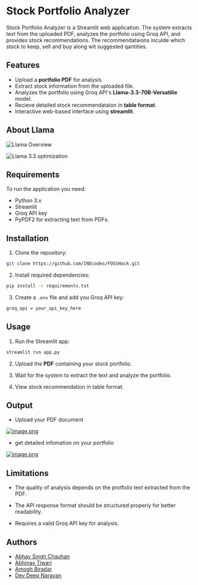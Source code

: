 
# Stock Portfolio Analyzer

Stock Portfolio Analyzer is a Streamlit web application. The system extracts text from the uploaded PDF, analyzes the portfolio using Groq API, and provides stock recommendations. The recommendataions inculde which stock to keep, sell and buy along wit suggested qantities.


## Features

- Upload a **portfolio PDF** for analysis.
- Extract stock information from the uploaded file.
- Analyzes the portfolio using Groq API's **Llama-3.3-70B-Versatilie** model.
- Recieve detailed stock recommendataion in **table format**.
- Interactive web-based interface using **streamlit**.


## About Llama

![Llama Overview](https://media.datacamp.com/cms/ad_4nxceo65lqgskpt2gyjdxnyxikzmv_t-3njxvxaqiklpa-hbtvmpmipofzejtrxzdfs2byf_abs10_hfrknvkxzlzxlr0fvtgipmzktuwxhok7awlmun10ox6ahwyou_2r_gyatf4.png)

![Llama 3.3 optimization](https://media.datacamp.com/cms/ad_4nxctfgnmlr5uowmsc3vijkd5ov9i08kietc9ovn2cutrp2ixwt3s_q7dg_fsrjdl6myi37__6elzaf7xxevnaiothxfrjziw454yuxpnwbvdfeadjw-yvhmohoqsfegz4tab0xuq-w.png)
## Requirements

To run the application you need:

- Python 3.x
- Streamlit
- Groq API key
- PyPDF2 for extracting text from PDFs.
## Installation

1. Clone the repository:

```bash
git clone https://github.com/INEcodes/FOSSHack.git
```

2. Install required dependencies:

```bash
pip install -r requirements.txt
```

3. Create a `.env` file and add you Groq API key:

```bash
groq_api = your_api_key_here
```
## Usage

1. Run the Streamlit app:

```bash
streamlit run app.py
```

2. Upload the **PDF** containing your stock portfolio.

3. Wait for the system to extract the text and analyze the portfolio.

4. View stock recommendation in table format.
## Output

- Upload your PDF document

[![image.png](https://i.postimg.cc/bJQkpZKP/image.png)](https://postimg.cc/LY8nV89Q)

- get detailed infomation on your portfolio

[![image.png](https://i.postimg.cc/fRLcmT07/image.png)](https://postimg.cc/ykM3zKjW)
## Limitations

- The quality of analysis depends on the protfolio text extracted from the PDF.

- The API response format should be structured properly for better readability.

- Requires a valid Groq API key for analysis.

## Authors

- [Abhay Singh Chauhan](https://github.com/INEcodes)
- [Abhinav Tiwari](https://github.com/tiwaryfied)
- [Amogh Biradar](https://github.com/RACodes-dev)
- [Dev Deep Narayan](https://github.com/Haiirohito)

